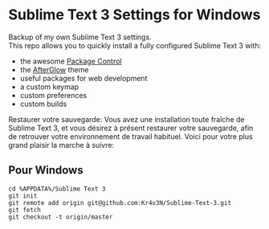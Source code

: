 Sublime Text 3 Settings for Windows
===================================

Backup of my own Sublime Text 3 settings.  
This repo allows you to quickly install a fully configured Sublime Text 3 with:

 - the awesome [Package Control](https://github.com/wbond/sublime_package_control) 
 - the [AfterGlow](https://github.com/YabataDesign/afterglow-theme) theme
 - useful packages for web development
 - a custom keymap
 - custom preferences
 - custom builds

Restaurer votre sauvegarde:
Vous avez une installation toute fraîche de Sublime Text 3, et vous désirez à présent restaurer votre sauvegarde, afin de retrouver votre environnement de travail habituel. Voici pour votre plus grand plaisir la marche à suivre:

Pour Windows
------------

    cd %APPDATA%/Sublime Text 3
    git init
    git remote add origin git@github.com:Kr4v3N/Sublime-Text-3.git
    git fetch
    git checkout -t origin/master


